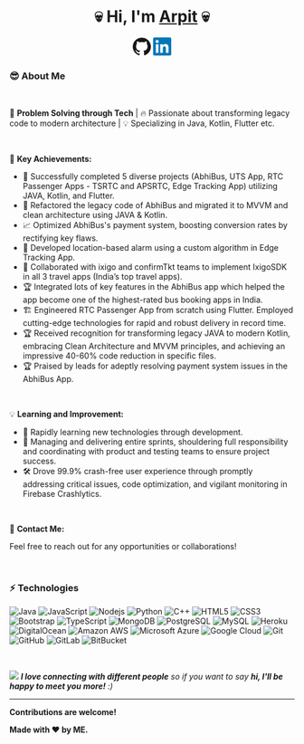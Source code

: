 <h1 align="center">💀 Hi, I'm <a href="http://arpitkushwaha.com/">Arpit</a> 💀</h1>

<p align="center">
  <a href="https://github.com/arpitkushwaha"><img alt="GitHub" title="GitHub" height="32" width="32" src="https://raw.githubusercontent.com/arpitkushwaha/arpitkushwaha/master/assets/github.svg"></a>
  <a href="https://www.linkedin.com/in/arpit-kushwaha-930443172"><img alt="LinkedIn" title="LinkedIn" height="32" width="32" src="https://raw.githubusercontent.com/arpitkushwaha/arpitkushwaha/master/assets/linkedin.svg"></a>
</p>

### 😎 About Me

<br/>

🚀 **Problem Solving through Tech** | 🔥 Passionate about transforming legacy code to modern architecture | 💡 Specializing in Java, Kotlin, Flutter etc.

<br/>

🔧 **Key Achievements:**

- 🎯 Successfully completed 5 diverse projects (AbhiBus, UTS App, RTC Passenger Apps - TSRTC and APSRTC, Edge Tracking App) utilizing JAVA, Kotlin, and Flutter.
- 🔄 Refactored the legacy code of AbhiBus and migrated it to MVVM and clean architecture using JAVA & Kotlin.
- 📈 Optimized AbhiBus's payment system, boosting conversion rates by rectifying key flaws.
- 📍 Developed location-based alarm using a custom algorithm in Edge Tracking App.
- 🤝 Collaborated with ixigo and confirmTkt teams to implement IxigoSDK in all 3 travel apps (India’s top travel apps).
- 🏆 Integrated lots of key features in the AbhiBus app which helped the app become one of the highest-rated bus booking apps in India.
- 🏗️ Engineered RTC Passenger App from scratch using Flutter. Employed cutting-edge technologies for rapid and robust delivery in record time.
- 🏆 Received recognition for transforming legacy JAVA to modern Kotlin, embracing Clean Architecture and MVVM principles, and achieving an impressive 40-60% code reduction in specific files.
- 🏆 Praised by leads for adeptly resolving payment system issues in the AbhiBus App.

<br/>

💡 **Learning and Improvement:**

- 🔄 Rapidly learning new technologies through development.
- 💪 Managing and delivering entire sprints, shouldering full responsibility and coordinating with product and testing teams to ensure project success.
- 🛠️ Drove 99.9% crash-free user experience through promptly addressing critical issues, code optimization, and vigilant monitoring in Firebase Crashlytics.

<br/>

💼 **Contact Me:**

Feel free to reach out for any opportunities or collaborations!

<br/>

### ⚡ Technologies

![Java](https://img.shields.io/badge/-JAVA-0d47a1?style=flat-square&logo=java)
![JavaScript](https://img.shields.io/badge/-JavaScript-black?style=flat-square&logo=javascript)
![Nodejs](https://img.shields.io/badge/-Nodejs-black?style=flat-square&logo=Node.js)
![Python](https://img.shields.io/badge/-Python-black?style=flat-square&logo=Python)
![C++](https://img.shields.io/badge/-C++-00599C?style=flat-square&logo=c)
![HTML5](https://img.shields.io/badge/-HTML5-E34F26?style=flat-square&logo=html5&logoColor=white)
![CSS3](https://img.shields.io/badge/-CSS3-1572B6?style=flat-square&logo=css3)
![Bootstrap](https://img.shields.io/badge/-Bootstrap-563D7C?style=flat-square&logo=bootstrap)
![TypeScript](https://img.shields.io/badge/-TypeScript-007ACC?style=flat-square&logo=typescript)
![MongoDB](https://img.shields.io/badge/-MongoDB-black?style=flat-square&logo=mongodb)
![PostgreSQL](https://img.shields.io/badge/-PostgreSQL-336791?style=flat-square&logo=postgresql)
![MySQL](https://img.shields.io/badge/-MySQL-black?style=flat-square&logo=mysql)
![Heroku](https://img.shields.io/badge/-Heroku-430098?style=flat-square&logo=heroku)
![DigitalOcean](https://img.shields.io/badge/-Digital%20Ocean-darkblue?style=flat-square&logo=digitalocean)
![Amazon AWS](https://img.shields.io/badge/Amazon%20AWS-232F3E?style=flat-square&logo=amazon-aws)
![Microsoft Azure](https://img.shields.io/badge/Microsoft%20Azure-232F7E?style=flat-square&logo=microsoft-azure)
![Google Cloud](https://img.shields.io/badge/Google%20Cloud-black?style=flat-square&logo=google-cloud)
![Git](https://img.shields.io/badge/-Git-black?style=flat-square&logo=git)
![GitHub](https://img.shields.io/badge/-GitHub-181717?style=flat-square&logo=github)
![GitLab](https://img.shields.io/badge/-GitLab-FCA121?style=flat-square&logo=gitlab)
![BitBucket](https://img.shields.io/badge/-BitBucket-darkblue?style=flat-square&logo=bitbucket)

<br/>

<img src="https://media.giphy.com/media/LnQjpWaON8nhr21vNW/giphy.gif" width="60"> <em><b>I love connecting with different people</b> so if you want to say <b>hi, I'll be happy to meet you more!</b> :)</em>

---


**Contributions are welcome!**

**Made with :heart: by ME.**
